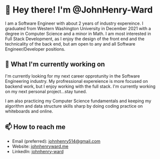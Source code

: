 # :wave: Hey there! I'm @JohnHenry-Ward
I am a Software Engineer with about 2 years of industry expereince. I graduated from Western Washington University in December 2021 with a degree in Computer Science and a minor in Math. I am most interested in Full Stack Development, as I enjoy the design of the front end and
the technicality of the back end, but am open to any and all Software Engineer/Developer positions.

## 🌱 What I'm currently working on
I'm currently looking for my next career opprotunity in the Software Engineering industry. My profressional expereience is more focused on backend work, but I enjoy working with the full stack. I'm currently working on my next personal project...stay tuned.

I am also practicing my Computer Science fundamentals and keeping my algorithm and data structure skills sharp by doing coding practice on whiteboards and online.

## 📫 How to reach me
- Email (preferred): [johnhenry514@gmail.com](mailto:johnhenry514@gmail.com)
- Website: [johnhenryward.me](https://johnhenryward.me)
- LinkedIn: [johnhenry-ward](https://www.linkedin.com/in/johnhenry-ward/)
